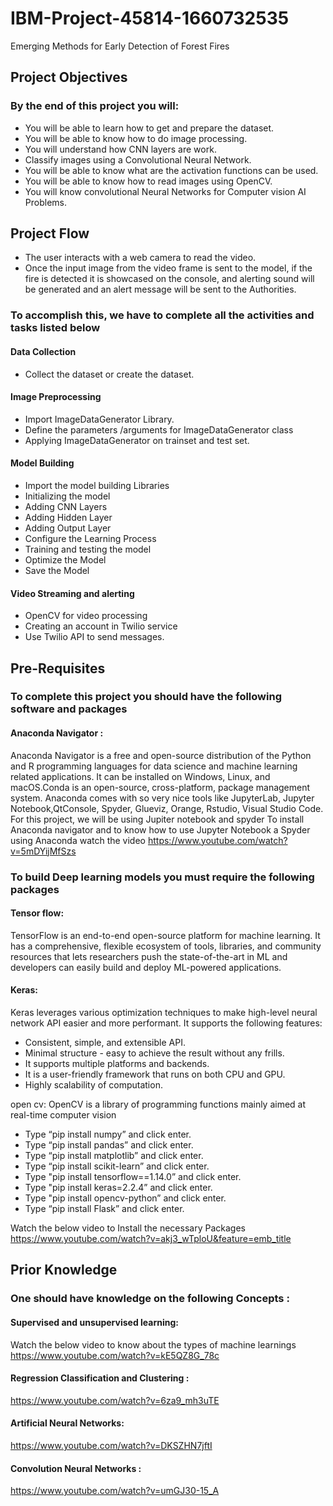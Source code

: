 # IBM-Project-45814-1660732535
Emerging Methods for Early Detection of Forest Fires

## Project Objectives
### By the end of this project you will:
* You will be able to learn how to get and prepare the dataset.
* You will be able to know how to do image processing.
* You will understand how CNN layers are work.
* Classify images using a Convolutional Neural Network.
* You will be able to know what are the activation functions can be used.
* You will be able to know how to read images using OpenCV.
* You will know convolutional Neural Networks for Computer vision AI Problems.

## Project Flow
* The user interacts with a web camera to read the video.
* Once the input image from the video frame is sent to the model, if the fire is detected it is showcased on the console, and alerting sound will be generated and an alert message will be sent to the Authorities.

### To accomplish this, we have to complete all the activities and tasks listed below

#### Data Collection
* Collect the dataset or create the dataset.

#### Image Preprocessing
* Import ImageDataGenerator Library.
* Define the parameters /arguments for ImageDataGenerator class
* Applying ImageDataGenerator on trainset and test set.

#### Model Building
* Import the model building Libraries
* Initializing the model
* Adding CNN Layers
* Adding Hidden Layer
* Adding Output Layer
* Configure the Learning Process
* Training and testing the model
* Optimize the Model
* Save the Model

#### Video Streaming and alerting
* OpenCV for video processing
* Creating an account in Twilio service
* Use Twilio API to send messages.

## Pre-Requisites
### To complete this project you should have the following software  and packages 
#### Anaconda Navigator :
Anaconda Navigator is a free and open-source distribution of the Python and R programming languages for data science and machine learning related applications. It can be installed on Windows, Linux, and macOS.Conda is an open-source, cross-platform,  package management system. Anaconda comes with so very nice tools like JupyterLab, Jupyter Notebook,QtConsole, Spyder, Glueviz, Orange, Rstudio, Visual Studio Code. For this project, we will be using Jupiter notebook and spyder
To install Anaconda navigator and to know how to use Jupyter Notebook a Spyder using Anaconda watch the video
https://www.youtube.com/watch?v=5mDYijMfSzs

### To build Deep learning models you must require the following packages
#### Tensor flow: 
TensorFlow is an end-to-end open-source platform for machine learning. It has a comprehensive, flexible ecosystem of tools, libraries, and community resources that lets researchers push the state-of-the-art in ML and developers can easily build and deploy ML-powered applications.
#### Keras: 
Keras leverages various optimization techniques to make high-level neural network API easier and more performant. It supports the following features:
* Consistent, simple, and extensible API.
* Minimal structure - easy to achieve the result without any frills.
* It supports multiple platforms and backends.
* It is a user-friendly framework that runs on both CPU and GPU.
*  Highly scalability of computation.

open cv: OpenCV is a library of programming functions mainly aimed at real-time computer vision
* Type “pip install numpy” and click enter.
* Type “pip install pandas” and click enter.
* Type “pip install matplotlib” and click enter.
* Type “pip install scikit-learn” and click enter.
* Type "pip install tensorflow==1.14.0” and click enter.
* Type "pip install keras=2.2.4” and click enter.
* Type "pip install opencv-python” and click enter.
* Type “pip install Flask” and click enter.

Watch the below video to Install the necessary Packages
https://www.youtube.com/watch?v=akj3_wTploU&feature=emb_title


## Prior Knowledge
### One should have knowledge on the following Concepts :

#### Supervised and unsupervised learning:
Watch the below video to know about the types of machine learnings
https://www.youtube.com/watch?v=kE5QZ8G_78c

#### Regression Classification and Clustering :
https://www.youtube.com/watch?v=6za9_mh3uTE

#### Artificial Neural Networks:
https://www.youtube.com/watch?v=DKSZHN7jftI

#### Convolution Neural Networks :
https://www.youtube.com/watch?v=umGJ30-15_A



